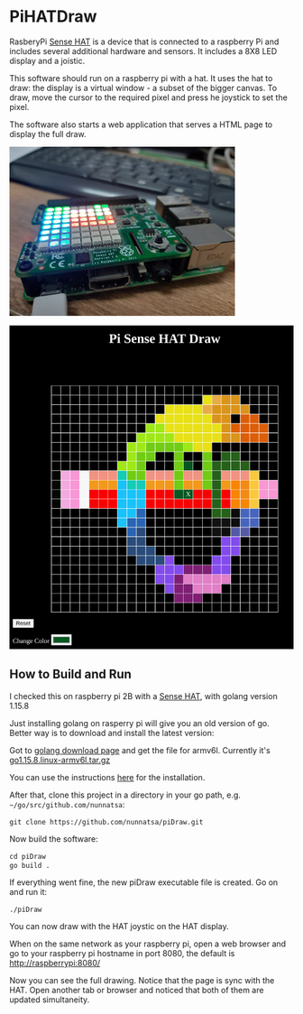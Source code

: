 # PiHATDraw
RasberyPi [Sense HAT](https://www.raspberrypi.org/products/sense-hat/) is a device that is connected to a raspberry Pi and includes several additional hardware and sensors. It includes a 8X8 LED display and a joistic.

This software should run on a raspberry pi with a hat. It uses the hat to draw: the display is a virtual window - a subset of the bigger canvas. To draw, move the cursor to the required pixel and press he joystick to set the pixel.

The software also starts a web application that serves a HTML page to display the full draw.

![Sense HAT](images/pi-hat.jpeg)

![webapp](images/weapp.png)

## How to Build and Run
I checked this on raspberry pi 2B with a [Sense HAT](https://www.raspberrypi.org/products/sense-hat/), with golang version 1.15.8

Just installing golang on rasperry pi will give you an old version of go. Better way is to download and install the latest version:

Got to [golang download page](https://golang.org/dl/) and get the file for armv6l. Currently it's [go1.15.8.linux-armv6l.tar.gz](https://golang.org/dl/go1.15.8.linux-armv6l.tar.gz)

You can use the instructions [here](https://pimylifeup.com/raspberry-pi-golang/) for the installation.

After that, clone this project in a directory in your go path, e.g. `~/go/src/github.com/nunnatsa`:
```shell
git clone https://github.com/nunnatsa/piDraw.git
```

Now build the software:
```shell
cd piDraw
go build .
```

If everything went fine, the new piDraw executable file is created. Go on and run it:
```shell
./piDraw
```

You can now draw with the HAT joystic on the HAT display.

When on the same network as your raspberry pi, open a web browser and go to your raspberry pi hostname in port 8080, the default is [http://raspberrypi:8080/](http://raspberrypi:8080/)

Now you can see the full drawing. Notice that the page is sync with the HAT. Open another tab or browser and noticed that both of them are updated simultaneity.
